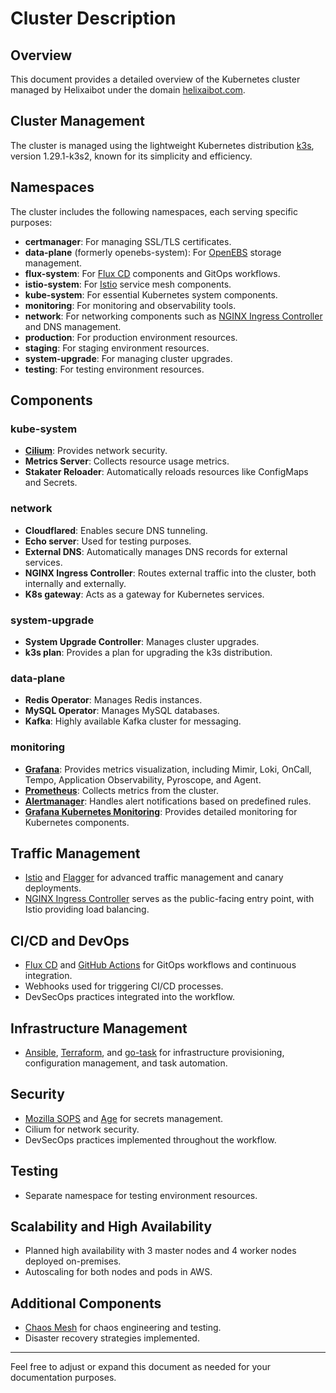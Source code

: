 # Cluster Description

## Overview

This document provides a detailed overview of the Kubernetes cluster managed by Helixaibot under the domain [helixaibot.com](http://helixaibot.com/).

## Cluster Management

The cluster is managed using the lightweight Kubernetes distribution [k3s](https://k3s.io/), version 1.29.1-k3s2, known for its simplicity and efficiency.

## Namespaces

The cluster includes the following namespaces, each serving specific purposes:

- **certmanager**: For managing SSL/TLS certificates.
- **data-plane** (formerly openebs-system): For [OpenEBS](https://docs.openebs.io/) storage management.
- **flux-system**: For [Flux CD](https://fluxcd.io/) components and GitOps workflows.
- **istio-system**: For [Istio](https://istio.io/) service mesh components.
- **kube-system**: For essential Kubernetes system components.
- **monitoring**: For monitoring and observability tools.
- **network**: For networking components such as [NGINX Ingress Controller](https://kubernetes.github.io/ingress-nginx/) and DNS management.
- **production**: For production environment resources.
- **staging**: For staging environment resources.
- **system-upgrade**: For managing cluster upgrades.
- **testing**: For testing environment resources.

## Components

### kube-system

- **[Cilium](https://cilium.io/)**: Provides network security.
- **Metrics Server**: Collects resource usage metrics.
- **Stakater Reloader**: Automatically reloads resources like ConfigMaps and Secrets.

### network

- **Cloudflared**: Enables secure DNS tunneling.
- **Echo server**: Used for testing purposes.
- **External DNS**: Automatically manages DNS records for external services.
- **NGINX Ingress Controller**: Routes external traffic into the cluster, both internally and externally.
- **K8s gateway**: Acts as a gateway for Kubernetes services.

### system-upgrade

- **System Upgrade Controller**: Manages cluster upgrades.
- **k3s plan**: Provides a plan for upgrading the k3s distribution.

### data-plane

- **Redis Operator**: Manages Redis instances.
- **MySQL Operator**: Manages MySQL databases.
- **Kafka**: Highly available Kafka cluster for messaging.

### monitoring

- **[Grafana](https://grafana.com/)**: Provides metrics visualization, including Mimir, Loki, OnCall, Tempo, Application Observability, Pyroscope, and Agent.
- **[Prometheus](https://prometheus.io/)**: Collects metrics from the cluster.
- **[Alertmanager](https://prometheus.io/docs/alerting/alertmanager/)**: Handles alert notifications based on predefined rules.
- **[Grafana Kubernetes Monitoring](https://grafana.com/docs/grafana-cloud/grafana-kubernetes-monitoring/)**: Provides detailed monitoring for Kubernetes components.

## Traffic Management

- [Istio](https://istio.io/) and [Flagger](https://flagger.app/) for advanced traffic management and canary deployments.
- [NGINX Ingress Controller](https://kubernetes.github.io/ingress-nginx/) serves as the public-facing entry point, with Istio providing load balancing.

## CI/CD and DevOps

- [Flux CD](https://fluxcd.io/) and [GitHub Actions](https://github.com/features/actions) for GitOps workflows and continuous integration.
- Webhooks used for triggering CI/CD processes.
- DevSecOps practices integrated into the workflow.

## Infrastructure Management

- [Ansible](https://docs.ansible.com/ansible/latest/index.html), [Terraform](https://www.terraform.io/docs/index.html), and [go-task](https://taskfile.dev/) for infrastructure provisioning, configuration management, and task automation.

## Security

- [Mozilla SOPS](https://github.com/mozilla/sops) and [Age](https://github.com/FiloSottile/age) for secrets management.
- Cilium for network security.
- DevSecOps practices implemented throughout the workflow.

## Testing

- Separate namespace for testing environment resources.

## Scalability and High Availability

- Planned high availability with 3 master nodes and 4 worker nodes deployed on-premises.
- Autoscaling for both nodes and pods in AWS.

## Additional Components

- [Chaos Mesh](https://chaos-mesh.org/) for chaos engineering and testing.
- Disaster recovery strategies implemented.

---

Feel free to adjust or expand this document as needed for your documentation purposes.